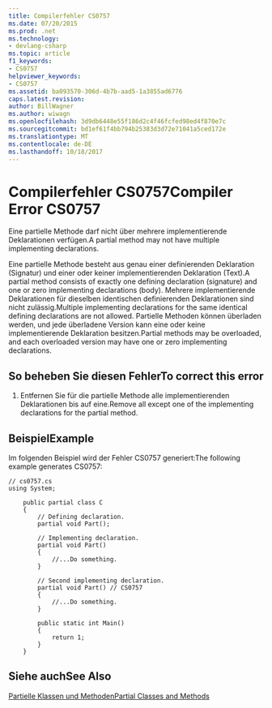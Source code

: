 ```yaml
---
title: Compilerfehler CS0757
ms.date: 07/20/2015
ms.prod: .net
ms.technology:
- devlang-csharp
ms.topic: article
f1_keywords:
- CS0757
helpviewer_keywords:
- CS0757
ms.assetid: ba093570-306d-4b7b-aad5-1a3855ad6776
caps.latest.revision: 
author: BillWagner
ms.author: wiwagn
ms.openlocfilehash: 3d9db6448e55f186d2c4f46fcfed98ed4f870e7c
ms.sourcegitcommit: bd1ef61f4bb794b25383d3d72e71041a5ced172e
ms.translationtype: MT
ms.contentlocale: de-DE
ms.lasthandoff: 10/18/2017
---
```

# <a name="compiler-error-cs0757"></a><span data-ttu-id="cb328-102">Compilerfehler CS0757</span><span class="sxs-lookup"><span data-stu-id="cb328-102">Compiler Error CS0757</span></span>
<span data-ttu-id="cb328-103">Eine partielle Methode darf nicht über mehrere implementierende Deklarationen verfügen.</span><span class="sxs-lookup"><span data-stu-id="cb328-103">A partial method may not have multiple implementing declarations.</span></span>  
  
 <span data-ttu-id="cb328-104">Eine partielle Methode besteht aus genau einer definierenden Deklaration (Signatur) und einer oder keiner implementierenden Deklaration (Text).</span><span class="sxs-lookup"><span data-stu-id="cb328-104">A partial method consists of exactly one defining declaration (signature) and one or zero implementing declarations (body).</span></span> <span data-ttu-id="cb328-105">Mehrere implementierende Deklarationen für dieselben identischen definierenden Deklarationen sind nicht zulässig.</span><span class="sxs-lookup"><span data-stu-id="cb328-105">Multiple implementing declarations for the same identical defining declarations are not allowed.</span></span> <span data-ttu-id="cb328-106">Partielle Methoden können überladen werden, und jede überladene Version kann eine oder keine implementierende Deklaration besitzen.</span><span class="sxs-lookup"><span data-stu-id="cb328-106">Partial methods may be overloaded, and each overloaded version may have one or zero implementing declarations.</span></span>  
  
## <a name="to-correct-this-error"></a><span data-ttu-id="cb328-107">So beheben Sie diesen Fehler</span><span class="sxs-lookup"><span data-stu-id="cb328-107">To correct this error</span></span>  
  
1.  <span data-ttu-id="cb328-108">Entfernen Sie für die partielle Methode alle implementierenden Deklarationen bis auf eine.</span><span class="sxs-lookup"><span data-stu-id="cb328-108">Remove all except one of the implementing declarations for the partial method.</span></span>  
  
## <a name="example"></a><span data-ttu-id="cb328-109">Beispiel</span><span class="sxs-lookup"><span data-stu-id="cb328-109">Example</span></span>  
 <span data-ttu-id="cb328-110">Im folgenden Beispiel wird der Fehler CS0757 generiert:</span><span class="sxs-lookup"><span data-stu-id="cb328-110">The following example generates CS0757:</span></span>  
  
```  
// cs0757.cs  
using System;  
  
    public partial class C  
    {  
        // Defining declaration.  
        partial void Part();  
  
        // Implementing declaration.  
        partial void Part()  
        {  
            //...Do something.  
        }  
  
        // Second implementing declaration.  
        partial void Part() // CS0757  
        {  
            //...Do something.  
        }  
  
        public static int Main()  
        {  
            return 1;  
        }  
    }  
```  
  
## <a name="see-also"></a><span data-ttu-id="cb328-111">Siehe auch</span><span class="sxs-lookup"><span data-stu-id="cb328-111">See Also</span></span>  
 [<span data-ttu-id="cb328-112">Partielle Klassen und Methoden</span><span class="sxs-lookup"><span data-stu-id="cb328-112">Partial Classes and Methods</span></span>](../../csharp/programming-guide/classes-and-structs/partial-classes-and-methods.md)
